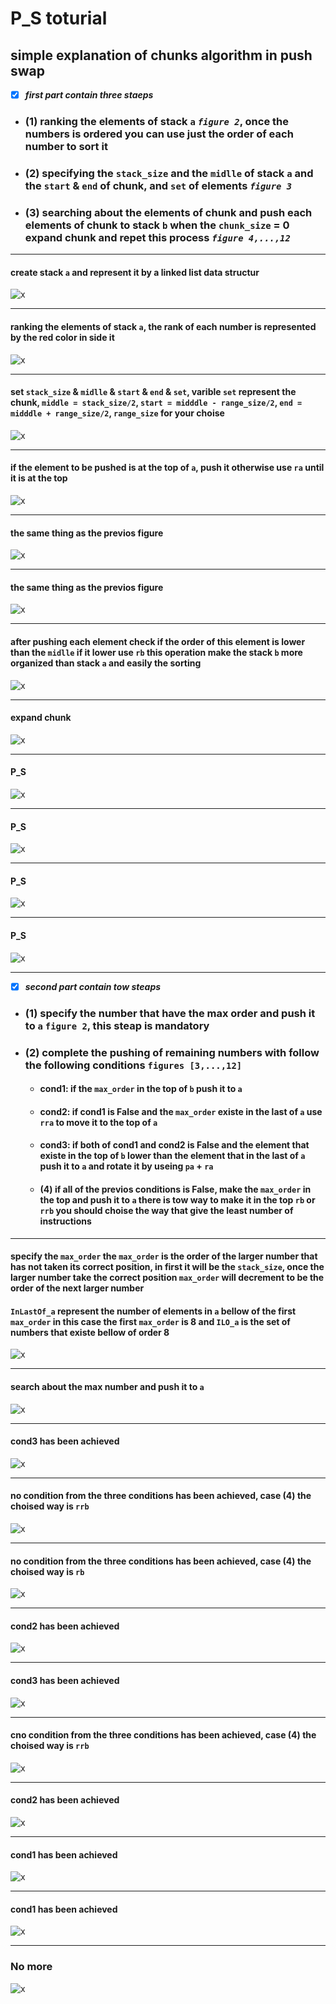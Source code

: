 # P_S toturial
## simple explanation of chunks algorithm in push swap
- [X] ___first part contain three staeps___  
- ### (1) ranking the elements of stack `a` *`figure 2`*, once the numbers is ordered you can use just the order of each number to sort it
- ### (2) specifying the `stack_size` and the `midlle` of stack `a` and the `start` & `end` of chunk, and `set` of elements *`figure 3`*
- ### (3) searching about the elements of chunk and push each elements of chunk to stack `b` when the `chunk_size` = 0 expand chunk and repet this process *`figure 4,...,12`*
---
#### create stack `a` and represent it by a linked list data structur
![x](images1/img1.png)

---
#### ranking the elements of stack `a`, the rank of each number is represented by the red color in side it
![x](images1/img2.png)

---
#### set `stack_size` & `midlle` & `start` & `end` & `set`, varible `set` represent the chunk, `middle = stack_size/2`, `start = midddle - range_size/2`, `end = midddle + range_size/2`, `range_size` for your choise
![x](images1/img3.png)

---
#### if the element to be pushed is at the top of `a`, push it otherwise use `ra` until it is at the top
![x](images1/img4.png)

---
#### the same thing as the previos figure
![x](images1/img5.png)

---
#### the same thing as the previos figure
![x](images1/img6.png)

---
#### after pushing each element check if the order of this element is lower than the `midlle` if it lower use `rb` this operation make the stack `b` more organized than stack `a` and easily the sorting
![x](images1/img7.png)

---
#### expand chunk
![x](images1/img8.png)

---
#### P_S
![x](images1/img9.png)

---
#### P_S
![x](images1/img10.png)

---
#### P_S
![x](images1/img11.png)

---
#### P_S
![x](images1/img12.png)

---
- [x] ___second part contain tow steaps___
- ### (1) specify the number that have the max order and push it to `a` `figure 2`, this steap is mandatory
- ### (2) complete the pushing of remaining numbers with follow the following conditions `figures [3,...,12]`
    - #### cond1: if the `max_order` in the top of `b` push it to `a`
    - #### cond2: if cond1 is False and the `max_order` existe in the last of `a` use `rra` to move it to the top of `a`
    - #### cond3: if both of cond1 and cond2 is False and the element that existe in the top of `b` lower than the element that in the last of `a` push it to `a` and rotate it by useing `pa` + `ra`
    - #### (4) if all of the previos conditions is False,  make the `max_order` in the top and push it to `a` there is tow way to make it in the top `rb` or `rrb` you should choise the way that give the least number of instructions
---
#### specify the `max_order` the `max_order` is the order of the larger number that has not taken its correct position, in first it will be the `stack_size`, once the larger number take the correct position `max_order` will decrement to be the order of the next larger number
#### `InLastOf_a` represent the number of elements in `a` bellow of the first `max_order` in this case the first `max_order` is 8 and `ILO_a` is the set of numbers that existe bellow of order 8
![x](images2/img1.png)

---
#### search about the max number and push it to `a`
![x](images2/img2.png)

---
#### cond3 has been achieved
![x](images2/img3.png)

---
#### no condition from the three conditions has been achieved, case (4) the choised way is `rrb`
![x](images2/img4.png)

---
#### no condition from the three conditions has been achieved, case (4) the choised way is `rb`
![x](images2/img5.png)

---
#### cond2 has been achieved
![x](images2/img6.png)

---
#### cond3 has been achieved
![x](images2/img7.png)

---
#### cno condition from the three conditions has been achieved, case (4) the choised way is `rrb`
![x](images2/img8.png)

---
#### cond2 has been achieved
![x](images2/img9.png)


---
#### cond1 has been achieved
![x](images2/img10.png)

---
#### cond1 has been achieved
![x](images2/img11.png)

---
### No more
![x](images2/img12.png)